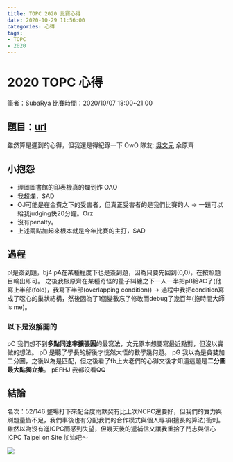 ```yaml
---
title: TOPC 2020 比賽心得
date: 2020-10-29 11:56:00
categories: 心得
tags: 
- TOPC
- 2020
---
```

# 2020 TOPC 心得
筆者：SubaRya
比賽時間：2020/10/07 18:00~21:00

## 題目：[**url**](https://drive.google.com/drive/folders/1ikFKK3SGxzTAaWQKvkGr0NVSaBqL4T7c)

雖然算是遲到的心得，但我還是得紀錄一下 OwO
隊友: [吳文元](https://blog.jw910731.wtf/) 余原齊

## 小抱怨
* 理圖圖書館的印表機真的爛到炸 OAO
* 我超爛，SAD
* OJ可能是在金費之下的受害者，但真正受害者的是我們比賽的人 -> 一題可以給我judging快20分鐘。Orz
* 沒有penalty。
* 上述兩點加起來根本就是今年比賽的主打，SAD
## 過程
pI是簽到題，bj4
pA在某種程度下也是簽到題，因為只要先回到(0,0)，在按照題目輸出即可。
之後我根原齊在某種奇怪的量子糾纏之下一人一半把pB給AC了(他寫上半部(fold)，我寫下半部(overlapping condition)) -> 過程中我把condition寫成了噁心的巢狀結構，然後因為了1個變數忘了修改而debug了幾百年(拖時間大師is me)。
### 以下是沒解開的
pC 我們想不到**多點同速率擴張圓**的最寫法，文元原本想要寫最近點對，但沒以實做的想法。
pD 是聽了學長的解後才恍然大悟的數學幾何題。
pG 我以為是貪婪加二分圖，之後以為是匹配，但之後看了fb上大老們的心得文後才知道這題是**二分圖最大點獨立集**。
pEFHJ 我都沒看QQ
## 結論
名次：52/146
整場打下來配合度雨默契有比上次NCPC還要好，但我們的實力與刷題量皆不足，我們事後也有分配我們的合作模式與個人專項(擅長的算法)衝刺。
雖然以為沒有進ICPC而感到失望，但幾天後的遞補信又讓我重拾了鬥志與信心
ICPC Taipei on Site 加油吧～

![](https://i.imgur.com/WNIq9bK.jpg)


